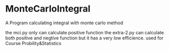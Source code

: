 # MonteCarloIntegral
A Program calculating integral with monte carlo method

the mci.py only can calculate positive function
the extra-2.py can calculate both positive and negtive function but it has a very low efficience.
used for Course Probility&Statistics 
